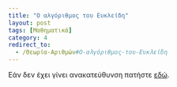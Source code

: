 ```yaml
---
title: "Ο αλγόριθμος του Ευκλείδη"
layout: post
tags: [Μαθηματικά]
category: 4
redirect_to:
  - /Θεωρία-Αριθμών#Ο-αλγόριθμος-του-Ευκλείδη
---
```


Εάν δεν έχει γίνει ανακατεύθυνση πατήστε [εδώ](/Θεωρία-Αριθμών#Ο-αλγόριθμος-του-Ευκλείδη).
